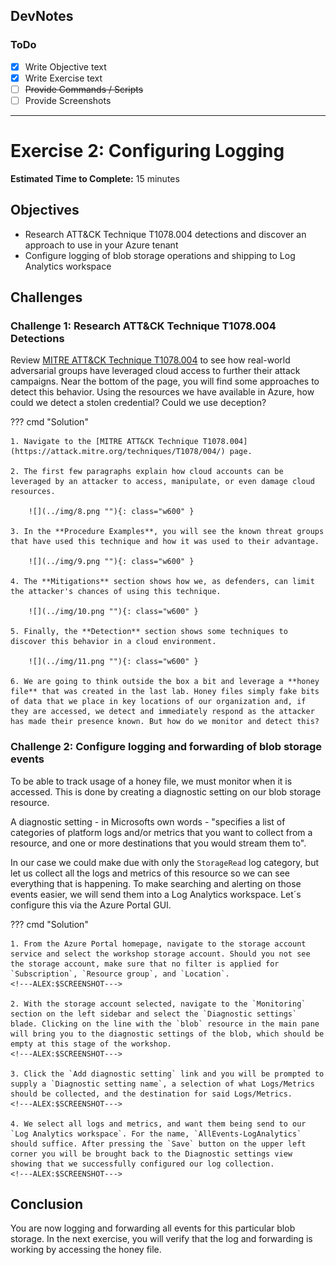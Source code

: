 ## DevNotes

### ToDo
- [X] Write Objective text
- [x] Write Exercise text
- [ ] ~~Provide Commands / Scripts~~
- [ ] Provide Screenshots

-----

# Exercise 2: Configuring Logging

<!-- markdownlint-disable MD007 MD033-->

<!--Overriding style-->
<style>
  :root {
    --sans-primary-color: #0000ff;
}
</style>

**Estimated Time to Complete:** 15 minutes

## Objectives

* Research ATT&CK Technique T1078.004 detections and discover an approach to use in your Azure tenant
* Configure logging of blob storage operations and shipping to Log Analytics workspace

## Challenges

### Challenge 1: Research ATT&CK Technique T1078.004 Detections

Review [MITRE ATT&CK Technique T1078.004](https://attack.mitre.org/techniques/T1078/004/) to see how real-world adversarial groups have leveraged cloud access to further their attack campaigns. Near the bottom of the page, you will find some approaches to detect this behavior. Using the resources we have available in Azure, how could we detect a stolen credential? Could we use deception?

??? cmd "Solution"

    1. Navigate to the [MITRE ATT&CK Technique T1078.004](https://attack.mitre.org/techniques/T1078/004/) page.

    2. The first few paragraphs explain how cloud accounts can be leveraged by an attacker to access, manipulate, or even damage cloud resources.

        ![](../img/8.png ""){: class="w600" }

    3. In the **Procedure Examples**, you will see the known threat groups that have used this technique and how it was used to their advantage.

        ![](../img/9.png ""){: class="w600" }

    4. The **Mitigations** section shows how we, as defenders, can limit the attacker's chances of using this technique.

        ![](../img/10.png ""){: class="w600" }

    5. Finally, the **Detection** section shows some techniques to discover this behavior in a cloud environment. 

        ![](../img/11.png ""){: class="w600" }
    
    6. We are going to think outside the box a bit and leverage a **honey file** that was created in the last lab. Honey files simply fake bits of data that we place in key locations of our organization and, if they are accessed, we detect and immediately respond as the attacker has made their presence known. But how do we monitor and detect this?

### Challenge 2: Configure logging and forwarding of blob storage events

To be able to track usage of a honey file, we must monitor when it is accessed. This is done by creating a diagnostic setting on our blob storage resource.

A diagnostic setting - in Microsofts own words - "specifies a list of categories of platform logs and/or metrics that you want to collect from a resource, and one or more destinations that you would stream them to".

In our case we could make due with only the `StorageRead` log category, but let us collect all the logs and metrics of this resource so we can see everything that is happening. To make searching and alerting on those events easier, we will send them into a Log Analytics workspace. Let´s configure this via the Azure Portal GUI.

??? cmd "Solution"

    1. From the Azure Portal homepage, navigate to the storage account service and select the workshop storage account. Should you not see the storage account, make sure that no filter is applied for `Subscription`, `Resource group`, and `Location`.
    <!---ALEX:$SCREENSHOT--->

    2. With the storage account selected, navigate to the `Monitoring` section on the left sidebar and select the `Diagnostic settings` blade. Clicking on the line with the `blob` resource in the main pane will bring you to the diagnostic settings of the blob, which should be empty at this stage of the workshop.
    <!---ALEX:$SCREENSHOT--->

    3. Click the `Add diagnostic setting` link and you will be prompted to supply a `Diagnostic setting name`, a selection of what Logs/Metrics should be collected, and the destination for said Logs/Metrics.
    <!---ALEX:$SCREENSHOT--->

    4. We select all logs and metrics, and want them being send to our `Log Analytics workspace`. For the name, `AllEvents-LogAnalytics` should suffice. After pressing the `Save` button on the upper left corner you will be brought back to the Diagnostic settings view showing that we successfully configured our log collection.
    <!---ALEX:$SCREENSHOT--->

## Conclusion

You are now logging and forwarding all events for this particular blob storage. In the next exercise, you will verify that the log and forwarding is working by accessing the honey file.
